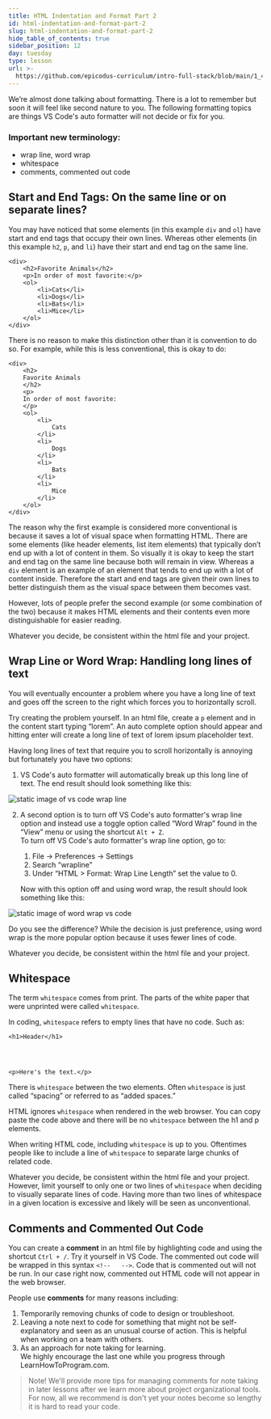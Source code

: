 ```yaml
---
title: HTML Indentation and Format Part 2
id: html-indentation-and-format-part-2
slug: html-indentation-and-format-part-2
hide_table_of_contents: true
sidebar_position: 12
day: tuesday
type: lesson
url: >-
  https://github.com/epicodus-curriculum/intro-full-stack/blob/main/1_4_html_indentation_and_format_part_two.md
---
```


We’re almost done talking about formatting. There is a lot to remember but soon it will feel like second nature to you. The following formatting topics are things VS Code's auto formatter will not decide or fix for you. 


### Important new terminology:
* wrap line, word wrap
* whitespace
* comments, commented out code


## Start and End Tags: On the same line or on separate lines?

You may have noticed that some elements (in this example `div` and `ol`) have start and end tags that occupy their own lines. Whereas other elements (in this example `h2`, `p`, and `li`) have their start and end tag on the same line.

```
<div>
    <h2>Favorite Animals</h2>
    <p>In order of most favorite:</p>
    <ol>
        <li>Cats</li>
        <li>Dogs</li>
        <li>Bats</li>
        <li>Mice</li>
    </ol>
</div>
```
There is no reason to make this distinction other than it is convention to do so. For example, while this is less conventional, this is okay to do:

```
<div>
    <h2>
    Favorite Animals
    </h2>
    <p>
    In order of most favorite:
    </p>
    <ol>
        <li>
            Cats
        </li>
        <li>
            Dogs
        </li>
        <li>
            Bats
        </li>
        <li>
            Mice
        </li>
    </ol>
</div>
```

The reason why the first example is considered more conventional is because it saves a lot of visual space when formatting HTML. There are some elements (like header elements, list item elements) that typically don’t end up with a lot of content in them. So visually it is okay to keep the start and end tag on the same line because both will remain in view. Whereas a `div` element is an example of an element that tends to end up with a lot of content inside. Therefore the start and end tags are given their own lines to better distinguish them as the visual space between them becomes vast.

However, lots of people prefer the second example (or some combination of the two) because it makes HTML elements and their contents even more distinguishable for easier reading.

Whatever you decide, be consistent within the html file and your project.


## Wrap Line or Word Wrap: Handling long lines of text

You will eventually encounter a problem where you have a long line of text and goes off the screen to the right which forces you to horizontally scroll. 


Try creating the problem yourself. In an html file, create a `p` element and in the content start typing “lorem”. An auto complete option should appear and hitting enter will create a long line of text of lorem ipsum placeholder text.

Having long lines of text that require you to scroll horizontally is annoying but fortunately you have two options:

1. VS Code's auto formatter will automatically break up this long line of text. The end result should look something like this:

![static image of vs code wrap line](https://learnhowtoprogram.s3.us-west-2.amazonaws.com/misc/html-indentation-part2-image-1.png)


2. A second option is to turn off VS Code's auto formatter's wrap line option and instead use a toggle option called “Word Wrap” found in the “View” menu or using the shortcut `Alt + Z`.  
To turn off VS Code's auto formatter's wrap line option, go to:  
    
    1. File → Preferences → Settings
    2. Search “wrapline”
    3. Under “HTML > Format: Wrap Line Length” set the value to 0.

    Now with this option off and using word wrap, the result should look something like this:

![static image of word wrap vs code](https://learnhowtoprogram.s3.us-west-2.amazonaws.com/misc/html-indentation-part2-image-2.png)

Do you see the difference? While the decision is just preference, using word wrap is the more popular option because it uses fewer lines of code.

Whatever you decide, be consistent within the html file and your project.	


## Whitespace

The term `whitespace` comes from print. The parts of the white paper that were unprinted were called `whitespace`.

In coding, `whitespace` refers to empty lines that have no code. Such as:

```
<h1>Header</h1> 




<p>Here's the text.</p>
```

There is `whitespace` between the two elements. Often `whitespace` is just called “spacing” or referred to as “added spaces.”


HTML ignores `whitespace` when rendered in the web browser. You can copy paste the code above and there will be no `whitespace` between the h1 and p elements.


When writing HTML code, including `whitespace` is up to you. Oftentimes people like to include a line of `whitespace` to separate large chunks of related code. 


Whatever you decide, be consistent within the html file and your project. However, limit yourself to only one or two lines of `whitespace` when deciding to visually separate lines of code. Having more than two lines of whitespace in a given location is excessive and likely will be seen as unconventional.


## Comments and Commented Out Code

You can create a **comment** in an html file by highlighting code and using the shortcut `Ctrl + /`.  Try it yourself in VS Code. The commented out code will be wrapped in this syntax `<!--   -->`. Code that is commented out will not be run. In our case right now, commented out HTML code will not appear in the web browser.

People use **comments** for many reasons including:

1. Temporarily removing chunks of code to design or troubleshoot.
2. Leaving a note next to code for something that might not be self-explanatory and seen as an unusual course of action. This is helpful when working on a team with others.
3. As an approach for note taking for learning.  
We highly encourage the last one while you progress through LearnHowToProgram.com. 

>Note!
>We'll provide more tips for managing comments for note taking in later lessons after we learn more about project organizational tools. For now, all we recommend is don't yet your notes become so lengthy it is hard to read your code.
